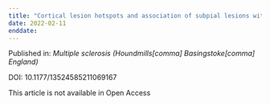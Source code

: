 ```yaml
---
title: "Cortical lesion hotspots and association of subpial lesions with disability in multiple sclerosis."
date: 2022-02-11
enddate:
---
```


Published in: *Multiple sclerosis (Houndmills[comma] Basingstoke[comma] England)*

DOI: 10.1177/13524585211069167

This article is not available in Open Access


